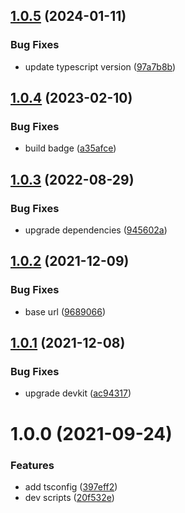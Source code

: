 ## [1.0.5](https://github.com/akijoey/tsconfig/compare/v1.0.4...v1.0.5) (2024-01-11)


### Bug Fixes

* update typescript version ([97a7b8b](https://github.com/akijoey/tsconfig/commit/97a7b8b807211f5610719849b3fbb79f21934ea2))

## [1.0.4](https://github.com/akijoey/tsconfig/compare/v1.0.3...v1.0.4) (2023-02-10)


### Bug Fixes

* build badge ([a35afce](https://github.com/akijoey/tsconfig/commit/a35afce0b0a7fe5f15f2ec3afb94e67d1dc5837f))

## [1.0.3](https://github.com/akijoey/tsconfig/compare/v1.0.2...v1.0.3) (2022-08-29)


### Bug Fixes

* upgrade dependencies ([945602a](https://github.com/akijoey/tsconfig/commit/945602a2d8fb627ba45841ab8c5c73d1f1a361f4))

## [1.0.2](https://github.com/akijoey/tsconfig/compare/v1.0.1...v1.0.2) (2021-12-09)


### Bug Fixes

* base url ([9689066](https://github.com/akijoey/tsconfig/commit/9689066beff900d84a0b2f829cf3772777b7397b))

## [1.0.1](https://github.com/akijoey/tsconfig/compare/v1.0.0...v1.0.1) (2021-12-08)


### Bug Fixes

* upgrade devkit ([ac94317](https://github.com/akijoey/tsconfig/commit/ac943175bc00c3fc4c3f34c9bba58d2139d52a97))

# 1.0.0 (2021-09-24)


### Features

* add tsconfig ([397eff2](https://github.com/akijoey/tsconfig/commit/397eff22d8620e0be3757cc30a39672b30ca6c58))
* dev scripts ([20f532e](https://github.com/akijoey/tsconfig/commit/20f532ec4e5594bb7c9f41c0bb24ebb401380433))
